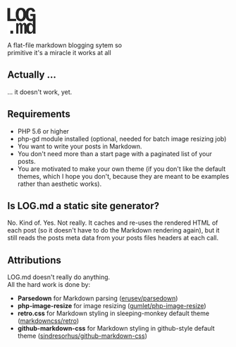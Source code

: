 **![LOG.md](img/log.md-logo-dark-small.png)**  
  
A flat-file markdown blogging sytem so <br> primitive it's a miracle it works at all

## Actually ...
... it doesn't work, yet.

## Requirements
- PHP 5.6 or higher
- php-gd module installed (optional, needed for batch image resizing job)
- You want to write your posts in Markdown.
- You don't need more than a start page with a paginated list of your posts.
- You are motivated to make your own theme (if you don't like the default themes, which I hope you don't, because they are meant to be examples rather than aesthetic works).

## Is LOG.md a static site generator?
No. Kind of. Yes. Not really. It caches and re-uses the rendered HTML of each post (so it doesn't have to do the Markdown rendering again), but it still reads the posts meta data from your posts files headers at each call.

## Attributions
LOG.md doesn't really do anything.  
All the hard work is done by:
- **Parsedown** for Markdown parsing ([erusev/parsedown](https://github.com/erusev/parsedown))
- **php-image-resize** for image resizing ([gumlet/php-image-resize](https://github.com/gumlet/php-image-resize))
- **retro.css** for Markdown styling in sleeping-monkey default theme ([markdowncss/retro](https://github.com/markdowncss/retro))
- **github-markdown-css** for Markdown styling in github-style default theme ([sindresorhus/github-markdown-css](https://github.com/sindresorhus/github-markdown-css))